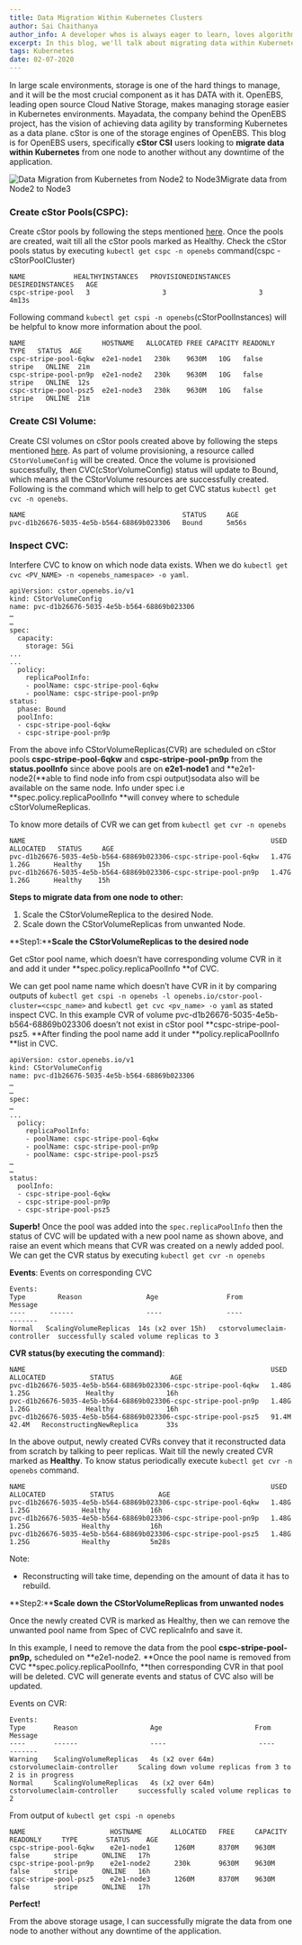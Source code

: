 ```yaml
---
title: Data Migration Within Kubernetes Clusters
author: Sai Chaithanya
author_info: A developer whos is always eager to learn, loves algorithms, maths, Kubernetes, and programming, Passionate towards Data Science. Enjoys playing kabaddi and traveling.
excerpt: In this blog, we'll talk about migrating data within Kubernetes from one node to another without any downtime of the application.
tags: Kubernetes
date: 02-07-2020
---
```


In large scale environments, storage is one of the hard things to manage, and it will be the most crucial component as it has DATA with it. OpenEBS, leading open source Cloud Native Storage, makes managing storage easier in Kubernetes environments. Mayadata, the company behind the OpenEBS project, has the vision of achieving data agility by transforming Kubernetes as a data plane. cStor is one of the storage engines of OpenEBS. 
This blog is for OpenEBS users, specifically **cStor CSI** users looking to **migrate data within Kubernetes** from one node to another without any downtime of the application.

![Data Migration from Kubernetes from Node2 to Node3](/images/blog/2020/07/Data-migration-diagram.png)Migrate data from Node2 to Node3

### Create cStor Pools(CSPC):

Create cStor pools by following the steps mentioned [here](https://github.com/openebs/cstor-operators/blob/master/docs/quick.md). Once the pools are created, wait till all the cStor pools marked as Healthy. Check the cStor pools status by executing `kubectl get cspc -n openebs` command(cspc - cStorPoolCluster)

    NAME            HEALTHYINSTANCES   PROVISIONEDINSTANCES   DESIREDINSTANCES   AGE
    cspc-stripe-pool   3                  3                       3              4m13s

Following command `kubectl get cspi -n openebs`(cStorPoolInstances) will be helpful to know more information about the pool.

    NAME                   HOSTNAME   ALLOCATED FREE CAPACITY READONLY  TYPE   STATUS  AGE
    cspc-stripe-pool-6qkw  e2e1-node1   230k    9630M   10G   false   stripe   ONLINE  21m
    cspc-stripe-pool-pn9p  e2e1-node2   230k    9630M   10G   false   stripe   ONLINE  12s
    cspc-stripe-pool-psz5  e2e1-node3   230k    9630M   10G   false   stripe   ONLINE  21m

### Create CSI Volume:

Create CSI volumes on cStor pools created above by following the steps mentioned [here](https://github.com/openebs/cstor-csi#provision-a-cstor-volume-using-openebs-cstor-csi-driver). As part of volume provisioning, a resource called `CStorVolumeConfig` will be created. Once the volume is provisioned successfully, then CVC(cStorVolumeConfig) status will update to Bound, which means all the CStorVolume resources are successfully created. Following is the command which will help to get CVC status `kubectl get cvc -n openebs`.

    NAME                                       STATUS     AGE
    pvc-d1b26676-5035-4e5b-b564-68869b023306   Bound      5m56s
    

### **Inspect CVC**:

Interfere CVC to know on which node data exists. When we do `kubectl get cvc <PV_NAME> -n <openebs_namespace> -o yaml`.

    apiVersion: cstor.openebs.io/v1
    kind: CStorVolumeConfig
    name: pvc-d1b26676-5035-4e5b-b564-68869b023306
    …
    …
    spec:
      capacity:
        storage: 5Gi
    ...
    ...
      policy:
        replicaPoolInfo:
        - poolName: cspc-stripe-pool-6qkw
        - poolName: cspc-stripe-pool-pn9p
    status:
      phase: Bound
      poolInfo:
      - cspc-stripe-pool-6qkw
      - cspc-stripe-pool-pn9p

From the above info CStorVolumeReplicas(CVR) are scheduled on cStor pools **cspc-stripe-pool-6qkw** and **cspc-stripe-pool-pn9p** from the **status.poolInfo** since above pools are on **e2e1-node1** and **e2e1-node2(**able to find node info from cspi output)sodata also will be available on the same node. Info under spec i.e **spec.policy.replicaPoolInfo **will convey where to schedule cStorVolumeReplicas.

To know more details of CVR we can get from `kubectl get cvr -n openebs`

    NAME                                                             USED    ALLOCATED   STATUS     AGE
    pvc-d1b26676-5035-4e5b-b564-68869b023306-cspc-stripe-pool-6qkw   1.47G    1.26G      Healthy    15h
    pvc-d1b26676-5035-4e5b-b564-68869b023306-cspc-stripe-pool-pn9p   1.47G    1.26G      Healthy    15h

**Steps to migrate data from one node to other:**

1. Scale the CStorVolumeReplica to the desired Node.
2. Scale down the CStorVolumeReplicas from unwanted Node.

**Step1:****Scale the CStorVolumeReplicas to the desired node**

Get cStor pool name, which doesn’t have corresponding volume CVR in it and add it under **spec.policy.replicaPoolInfo **of CVC.

We can get pool name name which doesn’t have CVR in it by comparing outputs of `kubectl get cspi -n openebs -l openebs.io/cstor-pool-cluster=<cspc_name>` and `kubectl get cvc <pv_name> -o yaml` as stated inspect CVC. In this example CVR of volume pvc-d1b26676-5035-4e5b-b564-68869b023306 doesn’t not exist in cStor pool **cspc-stripe-pool-psz5. **After finding the pool name add it under **policy.replicaPoolInfo **list in CVC.

    apiVersion: cstor.openebs.io/v1
    kind: CStorVolumeConfig
    name: pvc-d1b26676-5035-4e5b-b564-68869b023306
    …
    …
    spec:
    …
    ...
      policy:
        replicaPoolInfo:
        - poolName: cspc-stripe-pool-6qkw
        - poolName: cspc-stripe-pool-pn9p
        - poolName: cspc-stripe-pool-psz5
    …
    …
    status:
      poolInfo:
      - cspc-stripe-pool-6qkw
      - cspc-stripe-pool-pn9p
      - cspc-stripe-pool-psz5

**Superb!**
Once the pool was added into the `spec.replicaPoolInfo` then the status of CVC will be updated with a new pool name as shown above, and raise an event which means that CVR was created on a newly added pool. We can get the CVR status by executing `kubectl get cvr -n openebs`

**Events**: Events on corresponding CVC

    Events:
    Type        Reason                Age                 From                         Message
    ----      ------                  ----                ----                         -------
    Normal   ScalingVolumeReplicas  14s (x2 over 15h)   cstorvolumeclaim-controller  successfully scaled volume replicas to 3

**CVR status(by executing the command)**:

    NAME                                                             USED    ALLOCATED           STATUS              AGE
    pvc-d1b26676-5035-4e5b-b564-68869b023306-cspc-stripe-pool-6qkw   1.48G    1.25G              Healthy             16h
    pvc-d1b26676-5035-4e5b-b564-68869b023306-cspc-stripe-pool-pn9p   1.48G    1.26G              Healthy             16h
    pvc-d1b26676-5035-4e5b-b564-68869b023306-cspc-stripe-pool-psz5   91.4M    42.4M   ReconstructingNewReplica       33s

In the above output, newly created CVRs convey that it reconstructed data from scratch by talking to peer replicas. Wait till the newly created CVR marked as **Healthy**. To know status periodically execute `kubectl get cvr -n openebs` command.

    NAME                                                             USED    ALLOCATED           STATUS           AGE
    pvc-d1b26676-5035-4e5b-b564-68869b023306-cspc-stripe-pool-6qkw   1.48G     1.25G             Healthy          16h
    pvc-d1b26676-5035-4e5b-b564-68869b023306-cspc-stripe-pool-pn9p   1.48G     1.25G             Healthy          16h
    pvc-d1b26676-5035-4e5b-b564-68869b023306-cspc-stripe-pool-psz5   1.48G     1.25G             Healthy          5m28s

Note:

- Reconstructing will take time, depending on the amount of data it has to rebuild.

**Step2:****Scale down the CStorVolumeReplicas from unwanted nodes**

Once the newly created CVR is marked as Healthy, then we can remove the unwanted pool name from Spec of CVC replicaInfo and save it. 

In this example, I need to remove the data from the pool **cspc-stripe-pool-pn9p,** scheduled on **e2e1-node2. **Once the pool name is removed from CVC **spec.policy.replicaPoolInfo, **then corresponding CVR in that pool will be deleted. CVC will generate events and status of CVC also will be updated.

Events on CVR:

    Events:
    Type       Reason                  Age                       From                            Message
    ----       ------                  ----                       ----                            -------
    Warning    ScalingVolumeReplicas   4s (x2 over 64m)     cstorvolumeclaim-controller     Scaling down volume replicas from 3 to 2 is in progress
    Normal     ScalingVolumeReplicas   4s (x2 over 64m)     cstorvolumeclaim-controller     successfully scaled volume replicas to 2

From output of `kubectl get cspi -n openebs`

    NAME                     HOSTNAME       ALLOCATED   FREE     CAPACITY    READONLY     TYPE       STATUS    AGE
    cspc-stripe-pool-6qkw    e2e1-node1      1260M      8370M    9630M         false      stripe      ONLINE   17h
    cspc-stripe-pool-pn9p    e2e1-node2      230k       9630M    9630M         false      stripe      ONLINE   16h
    cspc-stripe-pool-psz5    e2e1-node3      1260M      8370M    9630M         false      stripe      ONLINE   17h

**Perfect!**

From the above storage usage, I can successfully migrate the data from one node to another without any downtime of the application.
